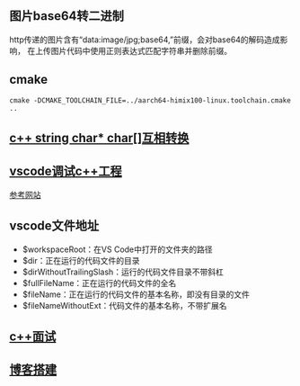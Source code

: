 ## 图片base64转二进制

http传递的图片含有“data:image/jpg;base64,”前缀，会对base64的解码造成影响，
在上传图片代码中使用正则表达式匹配字符串并删除前缀。

## cmake

    cmake -DCMAKE_TOOLCHAIN_FILE=../aarch64-himix100-linux.toolchain.cmake ..

## [c++ string char* char[]互相转换](https://blog.csdn.net/yzhang6_10/article/details/51164300)

## [vscode调试c++工程](http://alanli7991.github.io/2019/12/10/CMake10%E4%B8%8D%E5%90%8CIDE%E7%9A%84%E5%B7%AE%E5%88%AB%E5%92%8C%E9%80%89%E6%8B%A9/)

[参考网站](https://zhuanlan.zhihu.com/p/52874931)

## vscode文件地址

* $workspaceRoot：在VS Code中打开的文件夹的路径 
* $dir：正在运行的代码文件的目录 
* $dirWithoutTrailingSlash：运行的代码文件目录不带斜杠 
* $fullFileName：正在运行的代码文件的全名 
* $fileName：正在运行的代码文件的基本名称，即没有目录的文件 
* $fileNameWithoutExt：代码文件的基本名称，不带扩展名

## [c++面试](https://blog.csdn.net/u014796694/article/details/81210868?utm_medium=distribute.pc_relevant.none-task-blog-BlogCommendFromBaidu-2.compare&depth_1-utm_source=distribute.pc_relevant.none-task-blog-BlogCommendFromBaidu-2.compare)

## [博客搭建](https://blog.objectspace.cn/2019/08/15/%E4%BB%8E%E9%9B%B6%E6%90%AD%E5%BB%BAHexo%E5%8D%9A%E5%AE%A2%E5%B9%B6%E9%83%A8%E7%BD%B2%E9%98%BF%E9%87%8C%E4%BA%91%E6%9C%8D%E5%8A%A1%E5%99%A8-%E5%A5%B6%E5%A6%88%E7%BA%A7%E6%95%99%E5%AD%A6/#)

